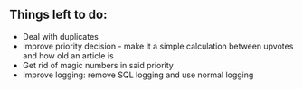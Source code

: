 ## Things left to do:
* Deal with duplicates
* Improve priority decision - make it a simple calculation between upvotes and how old an article is
* Get rid of magic numbers in said priority
* Improve logging: remove SQL logging and use normal logging